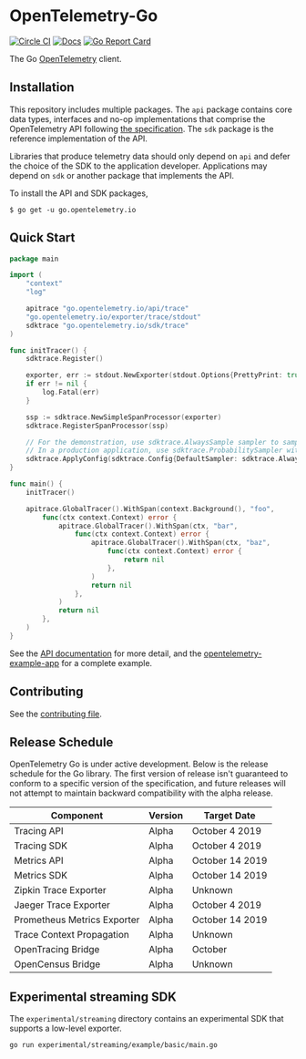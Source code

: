 # OpenTelemetry-Go

[![Circle CI](https://circleci.com/gh/open-telemetry/opentelemetry-go.svg?style=svg)](https://circleci.com/gh/open-telemetry/opentelemetry-go)
[![Docs](https://godoc.org/go.opentelemetry.io?status.svg)](http://godoc.org/go.opentelemetry.io)
[![Go Report Card](https://goreportcard.com/badge/go.opentelemetry.io)](https://goreportcard.com/report/go.opentelemetry.io)

The Go [OpenTelemetry](https://opentelemetry.io/) client.

## Installation

This repository includes multiple packages. The `api`
package contains core data types, interfaces and no-op implementations that comprise the OpenTelemetry API following
[the
specification](https://github.com/open-telemetry/opentelemetry-specification).
The `sdk` package is the reference implementation of the API.

Libraries that produce telemetry data should only depend on `api` 
and defer the choice of the SDK to the application developer. Applications may
depend on `sdk` or another package that implements the API. 

To install the API and SDK packages,

```
$ go get -u go.opentelemetry.io
```

## Quick Start

```go
package main

import (
    "context"
    "log"

    apitrace "go.opentelemetry.io/api/trace"
    "go.opentelemetry.io/exporter/trace/stdout"
    sdktrace "go.opentelemetry.io/sdk/trace"
)

func initTracer() {
    sdktrace.Register()

    exporter, err := stdout.NewExporter(stdout.Options{PrettyPrint: true})
    if err != nil {
        log.Fatal(err)
    }

    ssp := sdktrace.NewSimpleSpanProcessor(exporter)
    sdktrace.RegisterSpanProcessor(ssp)

    // For the demonstration, use sdktrace.AlwaysSample sampler to sample all traces.
    // In a production application, use sdktrace.ProbabilitySampler with a desired probability.
    sdktrace.ApplyConfig(sdktrace.Config{DefaultSampler: sdktrace.AlwaysSample()})
}

func main() {
    initTracer()

    apitrace.GlobalTracer().WithSpan(context.Background(), "foo",
        func(ctx context.Context) error {
            apitrace.GlobalTracer().WithSpan(ctx, "bar",
                func(ctx context.Context) error {
                    apitrace.GlobalTracer().WithSpan(ctx, "baz",
                        func(ctx context.Context) error {
                            return nil
                        },
                    )
                    return nil
                },
            )
            return nil
        },
    )
}

```

See the [API
documentation](https://go.opentelemetry.io/) for more
detail, and the
[opentelemetry-example-app](./example/README.md)
for a complete example.

## Contributing

See the [contributing file](CONTRIBUTING.md).

## Release Schedule

OpenTelemetry Go is under active development. Below is the release schedule
for the Go library. The first version of release isn't guaranteed to conform
to a specific version of the specification, and future releases will not
attempt to maintain backward compatibility with the alpha release.

| Component                   | Version | Target Date     |
| --------------------------- | ------- | --------------- |
| Tracing API                 | Alpha   | October 4 2019  |
| Tracing SDK                 | Alpha   | October 4 2019  |
| Metrics API                 | Alpha   | October 14 2019 |
| Metrics SDK                 | Alpha   | October 14 2019 |
| Zipkin Trace Exporter       | Alpha   | Unknown         |
| Jaeger Trace Exporter       | Alpha   | October 4 2019  |
| Prometheus Metrics Exporter | Alpha   | October 14 2019 |
| Trace Context Propagation   | Alpha   | Unknown         |
| OpenTracing Bridge          | Alpha   | October         |
| OpenCensus Bridge           | Alpha   | Unknown         |

## Experimental streaming SDK

The `experimental/streaming` directory contains an experimental SDK
that supports a low-level exporter.

```
go run experimental/streaming/example/basic/main.go
```
